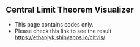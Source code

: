 ﻿## Central Limit Theorem Visualizer

- This page contains codes only.
- Please check this link to see the result
  https://ethanjyk.shinyapps.io/cltvis/
